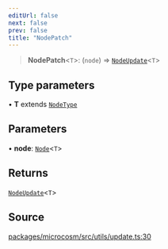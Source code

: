```yaml
---
editUrl: false
next: false
prev: false
title: "NodePatch"
---
```


> **NodePatch**\<`T`\>: (`node`) => [`NodeUpdate`](NodeUpdate.md)\<`T`\>

## Type parameters

• **T** extends [`NodeType`](NodeType.md)

## Parameters

• **node**: [`Node`](Node.md)\<`T`\>

## Returns

[`NodeUpdate`](NodeUpdate.md)\<`T`\>

## Source

[packages/microcosm/src/utils/update.ts:30](https://github.com/nodenogg-in/alpha-p2p/blob/920eddf19cd5eb07c362d64c8ceeef67e0a2790c/packages/microcosm/src/utils/update.ts#L30)
